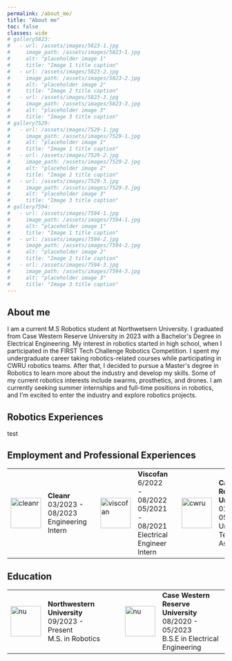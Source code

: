 ```yaml
---
permalink: /about_me/
title: "About me"
toc: false
classes: wide
# gallery5823:
#   - url: /assets/images/5823-1.jpg
#     image_path: /assets/images/5823-1.jpg
#     alt: "placeholder image 1"
#     title: "Image 1 title caption"
#   - url: /assets/images/5823-2.jpg
#     image_path: /assets/images/5823-2.jpg
#     alt: "placeholder image 2"
#     title: "Image 2 title caption"
#   - url: /assets/images/5823-3.jpg
#     image_path: /assets/images/5823-3.jpg
#     alt: "placeholder image 3"
#     title: "Image 3 title caption"
# gallery7529:
#   - url: /assets/images/7529-1.jpg
#     image_path: /assets/images/7529-1.jpg
#     alt: "placeholder image 1"
#     title: "Image 1 title caption"
#   - url: /assets/images/7529-2.jpg
#     image_path: /assets/images/7529-2.jpg
#     alt: "placeholder image 2"
#     title: "Image 2 title caption"
#   - url: /assets/images/7529-3.jpg
#     image_path: /assets/images/7529-3.jpg
#     alt: "placeholder image 3"
#     title: "Image 3 title caption"
# gallery7594:
#   - url: /assets/images/7594-1.jpg
#     image_path: /assets/images/7594-1.jpg
#     alt: "placeholder image 1"
#     title: "Image 1 title caption"
#   - url: /assets/images/7594-2.jpg
#     image_path: /assets/images/7594-2.jpg
#     alt: "placeholder image 2"
#     title: "Image 2 title caption"
#   - url: /assets/images/7594-3.jpg
#     image_path: /assets/images/7594-3.jpg
#     alt: "placeholder image 3"
#     title: "Image 3 title caption"
---
```

## About me
I am a current M.S Robotics student at Northwetsern University. I graduated from Case Western Reserve University in 2023 with a Bachelor's Degree in Electrical Engineering. My interest in robotics started in high school, when I participated in the FIRST Tech Challenge Robotics Competition. I spent my undergraduate career taking robotics-related courses while participating in CWRU robotics teams. After that, I decided to pursue a Master's degree in Robotics to learn more about the industry and develop my skills. Some of my current robotics interests include swarms, prosthetics, and drones. I am currently seeking summer internships and full-time positions in robotics, and I'm excited to enter the industry and explore robotics projects.

## Robotics Experiences
test

## Employment and Professional Experiences
<table>
  <tbody>
    <tr>
      <td style = "border-bottom-width:0;"><img src="{{site.baseurl}}/assets/images/cleanrlife.jpeg" alt="cleanr" width="70"></td>
      <td style = "border-bottom-width:0;">
        <strong>Cleanr</strong> <br> 03/2023 - 08/2023 <br> Engineering Intern
      </td>
      <td></td>
      <td style="border-bottom-width:0;"><img src="{{site.baseurl}}/assets/images/viscofan.png" alt="viscofan" width="70"></td>
      <td style="border-bottom-width:0;">
        <strong>Viscofan</strong> <br>6/2022 - 08/2022 <br> 05/2021 - 08/2021 <br> Electrical Engineer Intern
      </td>
      <td></td>
      <td style="border-bottom-width:0;"><img src="{{site.baseurl}}/assets/images/cwru.png" alt="cwru" width="70"></td>
      <td style="border-bottom-width:0;">
        <strong>Case Western Reserve University</strong> <br> 01/2021 - 05/2021 <br> Undergraduate Teaching Assistant
      </td>
    </tr>
  </tbody>
</table>

## Education
<table>
  <tbody>
    <tr>
      <td style="border-bottom-width:0;"><img src="{{site.baseurl}}/assets/images/northwestern.jpg" alt="nu" width="70"></td>
      <td style="border-bottom-width:0;">
        <strong>Northwestern University</strong> <br> 09/2023 - Present <br> M.S. in Robotics
      </td>
      <td></td><td></td>
      <td style="border-bottom-width:0;"><img src="{{site.baseurl}}/assets/images/cwru.png" alt="nu" width="70"></td>
      <td style="border-bottom-width:0;">
        <strong>Case Western Reserve University</strong> <br> 08/2020 - 05/2023 <br> B.S.E in Electrical Engineering
      </td>
    </tr>
  </tbody>
</table>
